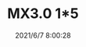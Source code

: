 ﻿---
layout: post 
title: MX3.0 1*5
tags: MX MX30
categories: wire-harness
overview: Reference P/N 0490-1
part_number: 0574-1
thumb_img: 
small_img: static/202106/574-20210607.jpg
date: 2021/6/7 8:00:28
---



